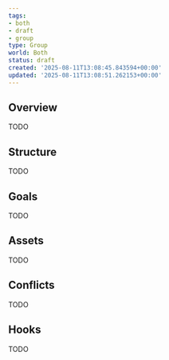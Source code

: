 ```yaml
---
tags:
- both
- draft
- group
type: Group
world: Both
status: draft
created: '2025-08-11T13:08:45.843594+00:00'
updated: '2025-08-11T13:08:51.262153+00:00'
---
```



## Overview

TODO
## Structure

TODO
## Goals

TODO
## Assets

TODO
## Conflicts

TODO
## Hooks

TODO
